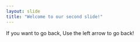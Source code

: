 ```yaml
---
layout: slide
title: "Welcome to our second slide!"
---
```

If you want to go back,
Use the left arrow to go back!
